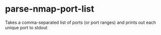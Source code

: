 # parse-nmap-port-list
Takes a comma-separated list of ports (or port ranges) and prints out each unique port to stdout
